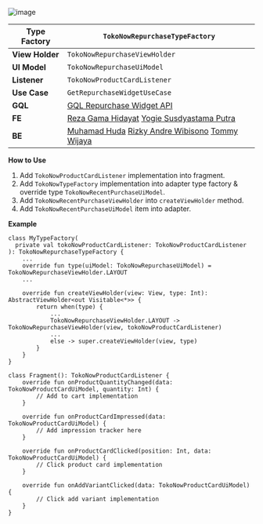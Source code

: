 ![image](https://docs-android.tokopedia.net/images/docs/tokopedianow/tokopedia_now_repurchase_widget.png)

<!--left header table-->
| **Type Factory** | `TokoNowRepurchaseTypeFactory` |
| --- | --- |
| **View Holder** | `TokoNowRepurchaseViewHolder` |
| **UI Model** | `TokoNowRepurchaseUiModel` |
| **Listener** | `TokoNowProductCardListener` |
| **Use Case** | `GetRepurchaseWidgetUseCase` |
| **GQL** | [GQL Repurchase Widget API](/wiki/spaces/TokoNow/pages/1603799887/GQL+Repurchase+Widget+API)  |
| **FE** | [Reza Gama Hidayat](https://tokopedia.atlassian.net/wiki/people/5def15952702bc0ec7e775c5?ref=confluence) [Yogie Susdyastama Putra](https://tokopedia.atlassian.net/wiki/people/5c6bf2e6f1a05835f933bf30?ref=confluence)  |
| **BE** | [Muhamad Huda](https://tokopedia.atlassian.net/wiki/people/5c131b12128c7106f576c8a4?ref=confluence) [Rizky Andre Wibisono](https://tokopedia.atlassian.net/wiki/people/612c2a4f0f8ff40068adae28?ref=confluence) [Tommy Wijaya](https://tokopedia.atlassian.net/wiki/people/611c9137aee32f006f98f389?ref=confluence)  |

**How to Use**

1. Add `TokoNowProductCardListener` implementation into fragment.
2. Add `TokoNowTypeFactory` implementation into adapter type factory & override type `TokoNowRecentPurchaseUiModel`.
3. Add `TokoNowRecentPurchaseViewHolder` into `createViewHolder` method.
4. Add `TokoNowRecentPurchaseUiModel` item into adapter.

**Example**



```
class MyTypeFactory(
  private val tokoNowProductCardListener: TokoNowProductCardListener
): TokoNowRepurchaseTypeFactory {
    ...
    override fun type(uiModel: TokoNowRepurchaseUiModel) = TokoNowRepurchaseViewHolder.LAYOUT
    ...
    
    override fun createViewHolder(view: View, type: Int): AbstractViewHolder<out Visitable<*>> {
        return when(type) {
            ...
            TokoNowRepurchaseViewHolder.LAYOUT -> TokoNowRepurchaseViewHolder(view, tokoNowProductCardListener)
            ...
            else -> super.createViewHolder(view, type)
        }
    }
}

class Fragment(): TokoNowProductCardListener {
    override fun onProductQuantityChanged(data: TokoNowProductCardUiModel, quantity: Int) {
        // Add to cart implementation
    }
    
    override fun onProductCardImpressed(data: TokoNowProductCardUiModel) {
        // Add impression tracker here
    }

    override fun onProductCardClicked(position: Int, data: TokoNowProductCardUiModel) {
        // Click product card implementation
    }

    override fun onAddVariantClicked(data: TokoNowProductCardUiModel) {
        // Click add variant implementation
    }
}
```

